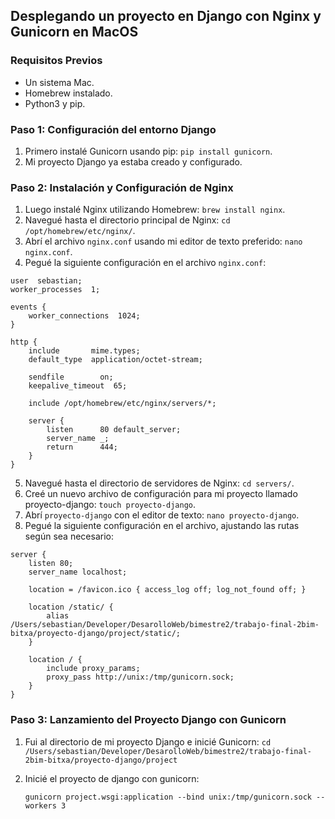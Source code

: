 ## Desplegando un proyecto en Django con Nginx y Gunicorn en MacOS

### Requisitos Previos

- Un sistema Mac.
- Homebrew instalado.
- Python3 y pip.

### Paso 1: Configuración del entorno Django

1. Primero instalé Gunicorn usando pip: `pip install gunicorn`.
2. Mi proyecto Django ya estaba creado y configurado.

### Paso 2: Instalación y Configuración de Nginx

1. Luego instalé Nginx utilizando Homebrew: `brew install nginx`.
2. Navegué hasta el directorio principal de Nginx: `cd /opt/homebrew/etc/nginx/`.
3. Abrí el archivo `nginx.conf` usando mi editor de texto preferido: `nano nginx.conf`.
4. Pegué la siguiente configuración en el archivo `nginx.conf`:

```nginx
user  sebastian;
worker_processes  1;

events {
    worker_connections  1024;
}

http {
    include       mime.types;
    default_type  application/octet-stream;

    sendfile        on;
    keepalive_timeout  65;

    include /opt/homebrew/etc/nginx/servers/*;

    server {
        listen      80 default_server;
        server_name _;
        return      444;
    }
}
```

5. Navegué hasta el directorio de servidores de Nginx: `cd servers/`.
6. Creé un nuevo archivo de configuración para mi proyecto llamado proyecto-django: `touch proyecto-django`.
7. Abrí `proyecto-django` con el editor de texto: `nano proyecto-django`.
8. Pegué la siguiente configuración en el archivo, ajustando las rutas según sea necesario:

```nginx
server {
    listen 80;
    server_name localhost;

    location = /favicon.ico { access_log off; log_not_found off; }

    location /static/ {
        alias /Users/sebastian/Developer/DesarolloWeb/bimestre2/trabajo-final-2bim-bitxa/proyecto-django/project/static/;
    }

    location / {
        include proxy_params;
        proxy_pass http://unix:/tmp/gunicorn.sock;
    }
}
```

### Paso 3: Lanzamiento del Proyecto Django con Gunicorn

1. Fui al directorio de mi proyecto Django e inicié Gunicorn: `cd /Users/sebastian/Developer/DesarolloWeb/bimestre2/trabajo-final-2bim-bitxa/proyecto-django/project`
2. Inicié el proyecto de django con gunicorn:

   `gunicorn project.wsgi:application --bind unix:/tmp/gunicorn.sock --workers 3`
